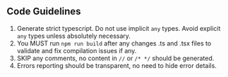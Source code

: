 ## Code Guidelines

1. Generate strict typescript. Do not use implicit `any` types. Avoid explicit `any` types unless absolutely necessary.
2. You MUST run `npm run build` after any changes .ts and .tsx files to validate and fix compilation issues if any.
3. SKIP any comments, no content in `//` or `/* */` should be generated.
4. Errors reporting should be transparent, no need to hide error details.
